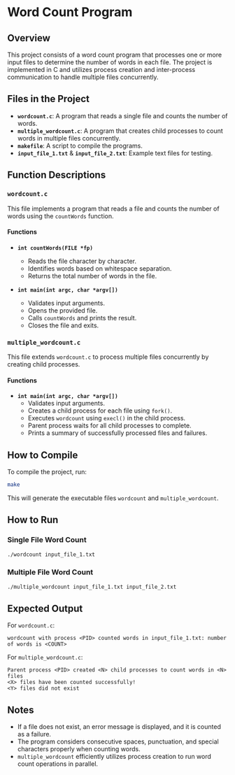 # Word Count Program

## Overview
This project consists of a word count program that processes one or more input files to determine the number of words in each file. The project is implemented in C and utilizes process creation and inter-process communication to handle multiple files concurrently.

## Files in the Project

- **`wordcount.c`**: A program that reads a single file and counts the number of words.
- **`multiple_wordcount.c`**: A program that creates child processes to count words in multiple files concurrently.
- **`makefile`**: A script to compile the programs.
- **`input_file_1.txt`** & **`input_file_2.txt`**: Example text files for testing.

## Function Descriptions

### `wordcount.c`
This file implements a program that reads a file and counts the number of words using the `countWords` function.

#### **Functions**
- **`int countWords(FILE *fp)`**
  - Reads the file character by character.
  - Identifies words based on whitespace separation.
  - Returns the total number of words in the file.

- **`int main(int argc, char *argv[])`**
  - Validates input arguments.
  - Opens the provided file.
  - Calls `countWords` and prints the result.
  - Closes the file and exits.

### `multiple_wordcount.c`
This file extends `wordcount.c` to process multiple files concurrently by creating child processes.

#### **Functions**
- **`int main(int argc, char *argv[])`**
  - Validates input arguments.
  - Creates a child process for each file using `fork()`.
  - Executes `wordcount` using `execl()` in the child process.
  - Parent process waits for all child processes to complete.
  - Prints a summary of successfully processed files and failures.

## How to Compile
To compile the project, run:
```sh
make
```
This will generate the executable files `wordcount` and `multiple_wordcount`.

## How to Run
### Single File Word Count
```sh
./wordcount input_file_1.txt
```

### Multiple File Word Count
```sh
./multiple_wordcount input_file_1.txt input_file_2.txt
```

## Expected Output
For `wordcount.c`:
```
wordcount with process <PID> counted words in input_file_1.txt: number of words is <COUNT>
```

For `multiple_wordcount.c`:
```
Parent process <PID> created <N> child processes to count words in <N> files
<X> files have been counted successfully!
<Y> files did not exist
```

## Notes
- If a file does not exist, an error message is displayed, and it is counted as a failure.
- The program considers consecutive spaces, punctuation, and special characters properly when counting words.
- `multiple_wordcount` efficiently utilizes process creation to run word count operations in parallel.

